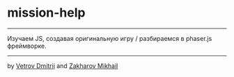 # mission-help
____
Изучаем JS, создавая оригинальную игру / разбираемся в phaser.js фреймворке.
____
by [Vetrov Dmitrii](https://github.com/dmitrii-vetrov) and [Zakharov Mikhail](https://github.com/marfamegtr)
